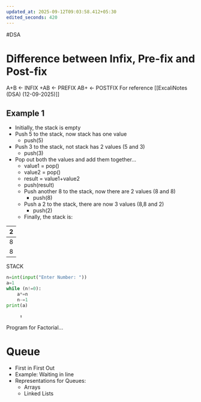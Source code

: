 ```yaml
---
updated_at: 2025-09-12T09:03:58.412+05:30
edited_seconds: 420
---
```

#DSA 
# Difference between Infix, Pre-fix and Post-fix
A+B <- INFIX
+AB <- PREFIX
AB+ <- POSTFIX
For reference [[ExcaliNotes (DSA) (12-09-2025)]]
## Example 1
- Initially, the stack is empty
- Push 5 to the stack, now stack has one value
	- push(5)
- Push 3 to the stack, not stack has 2 values (5 and 3)
	- push(3)
- Pop out both the values and add them together...
	- value1 = pop()
	- value2 = pop()
	- result = value1+value2
	- push(result)
	- Push another 8 to the stack, now there are 2 values (8 and 8)
		- push(8)
	- Push a 2 to the stack, there are now 3 values (8,8 and 2)
		- push(2)
	- Finally, the stack is:

| 2   |
| --- |
| 8   |
| 8   |
STACK
```Python
n=int(input("Enter Number: "))
a=1
while (n!=0):
    a*=n
    n-=1
print(a)

```
         ↑
Program for Factorial...
# Queue
- First in First Out
- Example: Waiting in line
- Representations for Queues:
	- Arrays
	- Linked Lists
